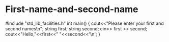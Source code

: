 # First-name-and-second-name
#include "std_lib_facilities.h"
int main()
{
cout<<"Please enter your first and second names\n";
string first;
string second;
cin>> first >> second;
cout<<"Hello,"<<first<<" "<<second<<'\n';
}
